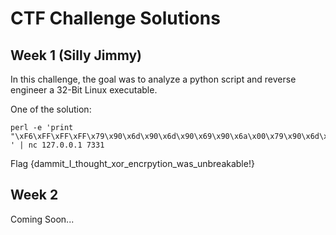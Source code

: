 CTF Challenge Solutions
=======================

Week 1 (Silly Jimmy)
--------------------
In this challenge, the goal was to analyze a python script and reverse engineer a 32-Bit Linux executable.

One of the solution:
```
perl -e 'print "\xF6\xFF\xFF\xFF\x79\x90\x6d\x90\x6d\x90\x69\x90\x6a\x00\x79\x90\x6d\x90\x6d\x90\x69\x90\x6a\x00\x79\x90\x6d\x90\x6d\x90\x69\x90\x00\x00\x00\x00\x01\x02\x03\x04\x01\x02\x03\x04\x3b\xc5\xc5\xc5" ' | nc 127.0.0.1 7331
```

Flag {dammit_I_thought_xor_encrpytion_was_unbreakable!} 

Week 2
------
Coming Soon...
